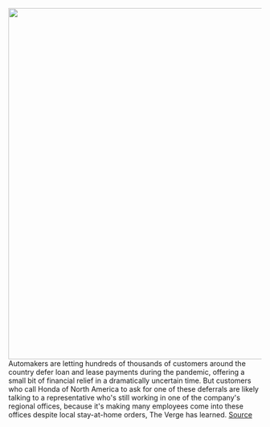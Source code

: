 <img src='https://cdn.vox-cdn.com/thumbor/dJiDKOMsecoLHQvzcct6d5aY64c=/0x0:2040x1360/1200x800/filters:focal(857x517:1183x843)/cdn.vox-cdn.com/uploads/chorus_image/image/66740115/acastro_200416_1777_honda_0001.0.jpg' width='700px' /><br/>
Automakers are letting hundreds of thousands of customers around the country defer loan and lease payments during the pandemic, offering a small bit of financial relief in a dramatically uncertain time. But customers who call Honda of North America to ask for one of these deferrals are likely talking to a representative who's still working in one of the company's regional offices, because it's making many employees come into these offices despite local stay-at-home orders, The Verge has learned.
<a href='https://www.theverge.com/2020/5/1/21241211/honda-financial-service-workers-shelter-in-place-order-coronavirus-wfh'> Source <a/>